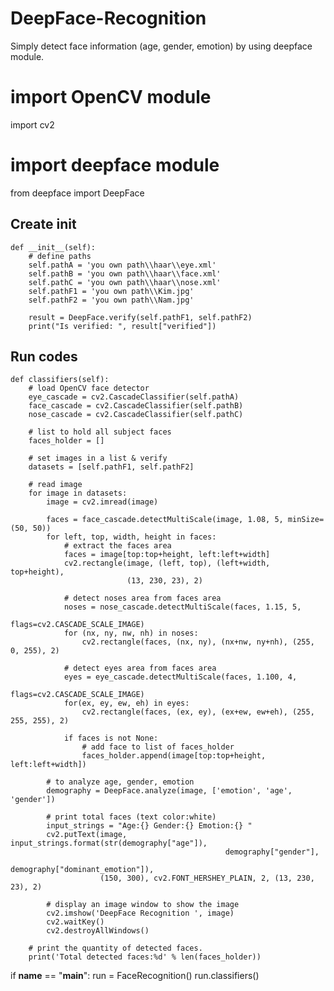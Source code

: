 # DeepFace-Recognition
Simply detect face information (age, gender, emotion) by using deepface module.


# import OpenCV module
import cv2
# import deepface module
from deepface import DeepFace


## Create init
    def __init__(self):
        # define paths
        self.pathA = 'you own path\\haar\\eye.xml'
        self.pathB = 'you own path\\haar\\face.xml'
        self.pathC = 'you own path\\haar\\nose.xml'
        self.pathF1 = 'you own path\\Kim.jpg'
        self.pathF2 = 'you own path\\Nam.jpg'

        result = DeepFace.verify(self.pathF1, self.pathF2)
        print("Is verified: ", result["verified"])


## Run codes
    def classifiers(self):
        # load OpenCV face detector
        eye_cascade = cv2.CascadeClassifier(self.pathA)
        face_cascade = cv2.CascadeClassifier(self.pathB)
        nose_cascade = cv2.CascadeClassifier(self.pathC)

        # list to hold all subject faces
        faces_holder = []

        # set images in a list & verify
        datasets = [self.pathF1, self.pathF2]

        # read image
        for image in datasets:
            image = cv2.imread(image)

            faces = face_cascade.detectMultiScale(image, 1.08, 5, minSize=(50, 50))
            for left, top, width, height in faces:
                # extract the faces area
                faces = image[top:top+height, left:left+width]
                cv2.rectangle(image, (left, top), (left+width, top+height),
                              (13, 230, 23), 2)

                # detect noses area from faces area
                noses = nose_cascade.detectMultiScale(faces, 1.15, 5,
                                                      flags=cv2.CASCADE_SCALE_IMAGE)
                for (nx, ny, nw, nh) in noses:
                    cv2.rectangle(faces, (nx, ny), (nx+nw, ny+nh), (255, 0, 255), 2)

                # detect eyes area from faces area
                eyes = eye_cascade.detectMultiScale(faces, 1.100, 4,
                                                    flags=cv2.CASCADE_SCALE_IMAGE)
                for(ex, ey, ew, eh) in eyes:
                    cv2.rectangle(faces, (ex, ey), (ex+ew, ew+eh), (255, 255, 255), 2)

                if faces is not None:
                    # add face to list of faces_holder
                    faces_holder.append(image[top:top+height, left:left+width])

            # to analyze age, gender, emotion
            demography = DeepFace.analyze(image, ['emotion', 'age', 'gender'])

            # print total faces (text color:white)
            input_strings = "Age:{} Gender:{} Emotion:{} "
            cv2.putText(image, input_strings.format(str(demography["age"]),
                                                    demography["gender"],
                                                    demography["dominant_emotion"]),
                        (150, 300), cv2.FONT_HERSHEY_PLAIN, 2, (13, 230, 23), 2)

            # display an image window to show the image
            cv2.imshow('DeepFace Recognition ', image)
            cv2.waitKey()
            cv2.destroyAllWindows()

        # print the quantity of detected faces.
        print('Total detected faces:%d' % len(faces_holder))


if __name__ == "__main__":
    run = FaceRecognition()
    run.classifiers()
